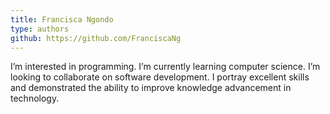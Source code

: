 ```yaml
---
title: Francisca Ngondo
type: authors
github: https://github.com/FranciscaNg
---
```

I’m interested in programming. I’m currently learning computer science. I’m looking to collaborate on software development. I  portray excellent skills and demonstrated the ability to improve knowledge advancement in technology.